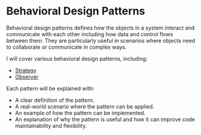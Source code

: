 # Behavioral Design Patterns

Behavioral design patterns defines how the objects in a system interact and communicate with each other including how data and control flows between them. They are particularly useful in scenarios where objects need to collaborate or communicate in complex ways.

I will cover various behavioral design patterns, including:

-   [Strategy](./Strategy/README.md)
-   [Observer](./Observer/README.md)

Each pattern will be explained with:

-   A clear definition of the pattern.
-   A real-world scenario where the pattern can be applied.
-   An example of how the pattern can be implemented.
-   An explanation of why the pattern is useful and how it can improve code maintainability and flexibility.
